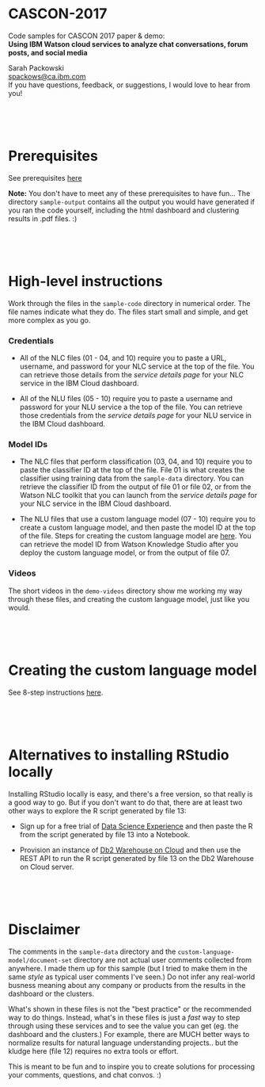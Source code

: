 # CASCON-2017
Code samples for CASCON 2017 paper & demo:<br/>
**Using IBM Watson cloud services to analyze chat conversations, forum posts, and social media**

Sarah Packowski<br/>
[spackows@ca.ibm.com](mailto:spackows@ca.ibm.com)<br/>
If you have questions, feedback, or suggestions, I would love to hear from you!



<p>&nbsp;</p>
<p>&nbsp;</p>

# Prerequisites

See prerequisites [here](https://github.com/spackows/CASCON-2017_Analyzing_chat/blob/master/README-prerequisites.md)

**Note:** You don't have to meet any of these prerequisites to have fun... The directory `sample-output` contains all the output you would have generated if you ran the code yourself, including the html dashboard and clustering results in .pdf files.  :)



<p>&nbsp;</p>
<p>&nbsp;</p>

# High-level instructions

Work through the files in the `sample-code` directory in numerical order.  The file names indicate what they do.  The files start small and simple, and get more complex as you go.

### Credentials

- All of the NLC files (01 - 04, and 10) require you to paste a URL, username, and password for your NLC service at the top of the file.  You can retrieve those details from the *service details page* for your NLC service in the IBM Cloud dashboard.

- All of the NLU files (05 - 10) require you to paste a username and password for your NLU service a the top of the file.  You can retrieve those credentials from the *service details page* for your NLU service in the IBM Cloud dashboard.

### Model IDs

- The NLC files that perform classification (03, 04, and 10) require you to paste the classifier ID at the top of the file.  File 01 is what creates the classifier using training data from the `sample-data` directory.  You can retrieve the classifier ID from the output of file 01 or file 02, or from the Watson NLC toolkit that you can launch from the *service details page* for your NLC service in the IBM Cloud dashboard.

- The NLU files that use a custom language model (07 - 10) require you to create a custom language model, and then paste the model ID at the top of the file.  Steps for creating the custom language model are [here](https://github.com/spackows/CASCON-2017_Analyzing_chat/blob/master/README-custom-language-model.md).  You can retrieve the model ID from Watson Knowledge Studio after you deploy the custom language model, or from the output of file 07.

### Videos

The short videos in the `demo-videos` directory show me working my way through these files, and creating the custom language model, just like you would.



<p>&nbsp;</p>
<p>&nbsp;</p>

# Creating the custom language model

See 8-step instructions [here](https://github.com/spackows/CASCON-2017_Analyzing_chat/blob/master/README-custom-language-model.md).



<p>&nbsp;</p>
<p>&nbsp;</p>

# Alternatives to installing RStudio locally

Installing RStudio locally is easy, and there's a free version, so that really is a good way to go.  But if you don't want to do that, there are at least two other ways to explore the R script generated by file 13:

- Sign up for a free trial of [Data Science Experience](https://datascience.ibm.com) and then paste the R from the script generated by file 13 into a Notebook.

- Provision an instance of [Db2 Warehouse on Cloud](https://console.bluemix.net/catalog/services/db2-warehouse-on-cloud) and then use the REST API to run the R script generated by file 13 on the Db2 Warehouse on Cloud server.



<p>&nbsp;</p>
<p>&nbsp;</p>

# Disclaimer

The comments in the `sample-data` directory and the `custom-language-model/document-set` directory are not actual user comments collected from anywhere.  I made them up for this sample (but I tried to make them in the same *style* as typical user comments I've seen.)  Do not infer any real-world busness meaning about any company or products from the results in the dashboard or the clusters.

What's shown in these files is not the "best practice" or the recommended way to do things.  Instead, what's in these files is just a *fast* way to step through using these services and to see the value you can get (eg. the dashboard and the clusters.)  For example, there are MUCH better ways to normalize results for natural language understanding projects.. but the kludge here (file 12) requires no extra tools or effort.

This is meant to be fun and to inspire you to create solutions for processing your comments, questions, and chat convos.  :)


